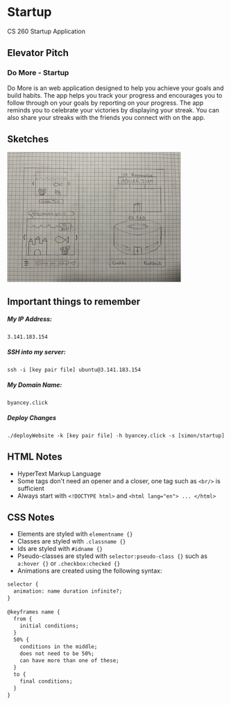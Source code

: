 # Startup
CS 260 Startup Application

## Elevator Pitch

### Do More - Startup
Do More is an web application designed to help you achieve your goals and build habits. The app helps you track your progress and encourages you to follow through on your goals by reporting on your progress. The app reminds you to celebrate your victories by displaying your streak. You can also share your streaks with the friends you connect with on the app.

## Sketches
![startup sketch](images/sketches.png)


## Important things to remember
##### My IP Address:  
```
3.141.183.154
```
##### SSH into my server:
```
ssh -i [key pair file] ubuntu@3.141.183.154
```
##### My Domain Name:
```
byancey.click
```
##### Deploy Changes
```
./deployWebsite -k [key pair file] -h byancey.click -s [simon/startup]
```

## HTML Notes
+ HyperText Markup Language  
+ Some tags don't need an opener and a closer, one tag such as `<br/>` is sufficient
+ Always start with `<!DOCTYPE html>` and `<html lang="en"> ... </html>`

## CSS Notes
+ Elements are styled with `elementname {}`
+ Classes are styled with `.classname {}`
+ Ids are styled with `#idname {}`
+ Pseudo-classes are styled with `selector:pseudo-class {}` such as `a:hover {}` or `.checkbox:checked {}`
+ Animations are created using the following syntax:
```
selector {
  animation: name duration infinite?;
}

@keyframes name {
  from {
    initial conditions;
  }
  50% {
    conditions in the middle;
    does not need to be 50%;
    can have more than one of these;
  }
  to {
    final conditions;
  }
}
```

